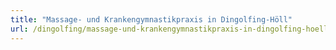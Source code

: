 ```yaml
---
title: "Massage- und Krankengymnastikpraxis in Dingolfing-Höll"
url: /dingolfing/massage-und-krankengymnastikpraxis-in-dingolfing-hoell/
---
```

